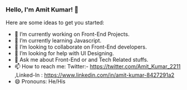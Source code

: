 ### Hello, I'm Amit Kumar! 👋

Here are some ideas to get you started:

- 🔭 I’m currently working on Front-End Projects.
- 🌱 I’m currently learning Javascript.
- 👯 I’m looking to collaborate on Front-End developers.
- 🤔 I’m looking for help with UI Designing.
- 💬 Ask me about Front-End or and Tech Related stuffs.
- 📫 How to reach me: Twitter:- https://twitter.com/Amit_Kumar_2211 ,Linked-In : https://www.linkedin.com/in/amit-kumar-8427291a2
- 😄 Pronouns: He/His
